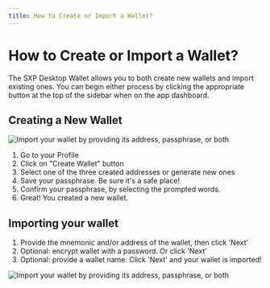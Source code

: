 ```yaml
---
title: How to Create or Import a Wallet?
---
```


# How to Create or Import a Wallet?

The SXP Desktop Wallet allows you to both create new wallets and import existing ones. You can begin either process by clicking the appropriate button at the top of the sidebar when on the app dashboard.

## Creating a New Wallet

![Import your wallet by providing its address, passphrase, or both](/desktop-wallet/assets/newwallet.png)

1. Go to your Profile
2. Click on "Create Wallet" button
3. Select one of the three created addresses or generate new ones
4. Save your passphrase. Be sure it's a safe place!
5. Confirm your passphrase, by selecting the prompted words.
6. Great! You created a new wallet.

## Importing your wallet

1. Provide the mnemonic and/or address of the wallet, then click 'Next'
2. Optional: encrypt wallet with a password. Or click 'Next'
3. Optional: provide a wallet name. Click 'Next' and your wallet is imported!

![Import your wallet by providing its address, passphrase, or both](/desktop-wallet/assets/importwallet.png)
